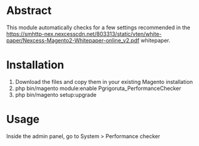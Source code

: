 # Abstract

This module automatically checks for a few settings recommended in the https://smhttp-nex.nexcesscdn.net/803313/static/vten/white-paper/Nexcess-Magento2-Whitepaper-online_v2.pdf whitepaper.

# Installation

1. Download the files and copy them in your existing Magento installation
2. php bin/magento module:enable Pgrigoruta_PerformanceChecker 
3. php bin/magento setup:upgrade

# Usage

Inside the admin panel, go to System > Performance checker
